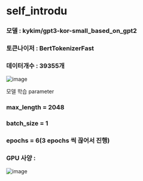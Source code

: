 # self_introdu
### 모델 : kykim/gpt3-kor-small_based_on_gpt2
### 토큰나이저 : BertTokenizerFast
### 데이터개수 : 39355개
![image](https://user-images.githubusercontent.com/54635552/171105297-21b5e02c-ef3f-41ef-ac9b-39e6ea701249.png)

모델 학습 parameter
### max_length = 2048
### batch_size = 1
### epochs = 6(3 epochs 씩 끊어서 진행)
### GPU 사양 : 
![image](https://user-images.githubusercontent.com/54635552/171107299-71f24b0b-0268-4267-8d37-82f3ccca1cc4.png)

